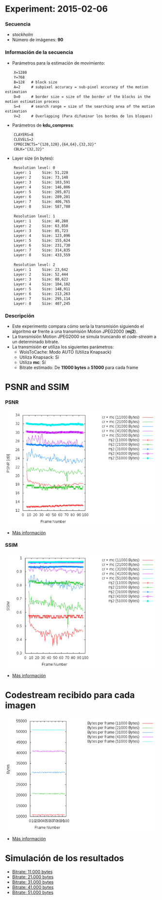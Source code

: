 Experiment: 2015-02-06
======================

### Secuencia

- *stockholm*
- Número de imágenes: **90**

### Información de la secuencia
* Parámetros para la estimación de movimiento:
```
    X=1280
    Y=768
    B=128   # block size
    A=2     # subpixel accuracy = sub-pixel accuracy of the motion estimation
    D=0     # border size = size of the border of the blocks in the motion estimation process
    S=4     # search range = size of the searching area of the motion estimation
    V=2     # Overlapping (Para difuminar los bordes de los bloques)
```

* Parámetros de **kdu_compress**:

```
    CLAYERS=8
    CLEVELS=2
    CPRECINCTS="{128,128},{64,64},{32,32}"
    CBLK="{32,32}"
```

* Layer size (in bytes):

```
    Resolution level: 0
    Layer: 1     Size: 51,228
    Layer: 2     Size: 73,148
    Layer: 3     Size: 103,591
    Layer: 4     Size: 146,006
    Layer: 5     Size: 205,071
    Layer: 6     Size: 289,281
    Layer: 7     Size: 406,765
    Layer: 8     Size: 587,788

    Resolution level: 1
    Layer: 1     Size: 40,280
    Layer: 2     Size: 63,850
    Layer: 3     Size: 85,723
    Layer: 4     Size: 123,096
    Layer: 5     Size: 155,624
    Layer: 6     Size: 231,730
    Layer: 7     Size: 314,835
    Layer: 8     Size: 433,559

    Resolution level: 2
    Layer: 1     Size: 23,642
    Layer: 2     Size: 52,444
    Layer: 3     Size: 80,622
    Layer: 4     Size: 104,102
    Layer: 5     Size: 148,911
    Layer: 6     Size: 213,263
    Layer: 7     Size: 295,114
    Layer: 8     Size: 407,245
```

### Descripción

- Este experimento compara cómo sería la transmisión siguiendo el algoritmo
  **cr** frente a una transmisión Motion JPEG2000 (**mj2**). 
- La transmisión Motion JPEG2000 se simula truncando el *code-stream* a
  un determinado bitrate.
- La transmisión **cr** utiliza los siguientes parámetros:
    - WoisToCache: Modo AUTO (Utiliza Knapsack)
    - Utiliza Knapsack: Sí
    - Utiliza **mc**: Sí
    - Bitrate estimado: De **11000 bytes** a **51000** para cada frame

PSNR and SSIM
=============

### PSNR

![](assets/psnr.png)

* [Más información](md/psnr.md)

### SSIM

![](assets/ssim.png)

* [Más información](md/ssim.md)

Codestream recibido para cada imagen
=============

![](assets/bytes.png)

* [Más información](md/bytes.md) 

Simulación de los resultados
=============

* [Bitrate: 11.000 bytes](ogv/all_11000.ogv)
* [Bitrate: 21.000 bytes](ogv/all_21000.ogv)
* [Bitrate: 31.000 bytes](ogv/all_31000.ogv)
* [Bitrate: 41.000 bytes](ogv/all_41000.ogv)
* [Bitrate: 51.000 bytes](ogv/all_51000.ogv)